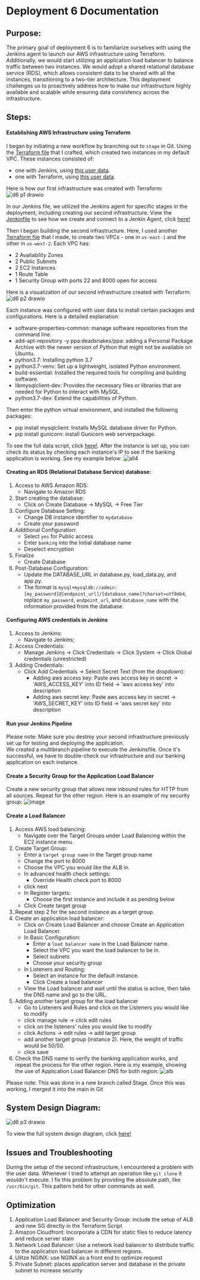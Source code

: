 # Deployment 6 Documentation

## Purpose:
The primary goal of deployment 6 is to familiarize ourselves with using the Jenkins agent to launch our AWS infrastructure using Terraform. Additionally, we would start utilizing an application load balancer to balance traffic between two instances. We would adopt a shared relational database service (RDS), which allows consistent data to be shared with all the instances, transitioning to a two-tier architecture. This deployment challenges us to proactively address how to make our infrastructure highly available and scalable while ensuring data consistency across the infrastructure.

## Steps:
#### Establishing AWS Infrastructure using Terraform
I began by initiating a new workflow by branching out to `stage` in Git. Using the [Terraform file](https://github.com/auzhangLABS/c4_deployment-6-main/blob/stage/firstinfrastruture/main.tf) that I crafted, which created two instances in my default VPC. These instances consisted of:
- one with Jenkins, using [this user data](https://github.com/auzhangLABS/c4_deployment-6-main/blob/stage/firstinfrastruture/deployjenkins.sh).
- one with Terraform, using [this user data](https://github.com/auzhangLABS/c4_deployment-6-main/blob/stage/firstinfrastruture/deployterraform.sh).

Here is how our first infrastructure was created with Terraform:
![d6 p1 drawio](https://github.com/auzhangLABS/c4_deployment-6-main/assets/138344000/c9bf56bb-d5a5-42b2-85f2-94e27f89ad6f)


In our Jenkins file, we utilized the Jenkins agent for specific stages in the deployment, including creating our second infrastructure. View the [Jenkinfile](https://github.com/auzhangLABS/c4_deployment-6-main/blob/stage/Jenkinsfile) to see how we create and connect to a Jenkin Agent, click [here!](https://github.com/auzhangLABS/c4_deployment5.1)

Then I began building the second infrastructure. Here, I used another [Terraform file](https://github.com/auzhangLABS/c4_deployment-6-main/blob/stage/initTerraform/main.tf) that I made, to create two VPCs - one in `us-east-1` and the other in `us-west-2`. Each VPC has:
- 2 Availability Zones
- 2 Public Subnets
- 2 EC2 Instances
- 1 Route Table
- 1 Security Group with ports 22 and 8000 open for access

Here is a visualization of our second infrastructure created with Terraform:
![d6 p2 drawio](https://github.com/auzhangLABS/c4_deployment-6-main/assets/138344000/544130be-8b62-4ca1-a9cd-2a42f3025655)


Each instance was configured with user data to install certain packages and configurations. Here is a detailed explanation:
- software-properties-common: manage software repositories from the command line.
- add-apt-repository -y ppa:deadsnakes/ppa: adding a Personal Package Archive with the newer version of Python that might not be available on Ubuntu.
- python3.7: Installing python 3.7 
- python3.7-venv: Set up a lightweight, isolated Python environment.
- build-essential: Installed the required tools for compiling and building software.
- libmysqlclient-dev: Provides the necessary files or libraries that are needed for Python to interact with MySQL. 
- python3.7-dev: Extend the capabilities of Python.<br>

Then enter the python virtual environment, and installed the following packages:
- pip install mysqlclient: Installs MySQL database driver for Python.
- pip install gunicorn: install Gunicorn web serverpackage.
 
To see the full data script, click [here!](https://github.com/auzhangLABS/c4_deployment-6-main/blob/stage/initTerraform/deploypython.sh). After the instance is set up, you can check its status by checking each instance's IP to see if the banking application is working. See my example below:
![all4](https://github.com/auzhangLABS/c4_deployment-6-main/assets/138344000/34eeaebc-f298-4557-9e4f-fc73d09d2777)


#### Creating an RDS (Relational Database Service) database:
1. Access to AWS Amazon RDS:
   - Navigate to Amazon RDS
2. Start creating the database:
   - Click on Create Database -> MySQL -> Free Tier
3. Configure Database Setting:
   - Change DB instance identifier to `mydatabase`
   - Create your password
4. Additional Configuration:
   - Select `yes` for Public access
   - Enter `banking` into the Initial database name
   - Deselect encryption
5. Finalize
   - Create Database
6. Post-Database Configuration:
   - Update the DATABASE_URL in database.py, load_data.py, and app.py. 
   - The format is `mysql+mysqldb://admin:[my_password]@[endpoint_url]/[database_name]?charset=utf8mb4`, replace `my_password`, `endpoint_url`, and `database_name` with the information provided from the database.

#### Configuring AWS credentials in Jenkins
1. Access to Jenkins:
    - Navigate to Jenkins;
2. Access Credentials:
    - Manage Jenkins -> Click Credentials -> Click System -> Click Global credentials (unrestricted)
3. Adding Credentials:
    - Click Add Credentials -> Select Secret Text (from the dropdown):
      - Adding aws access key: Paste aws access key in secret ->  'AWS_ACCESS_KEY' into ID field -> 'aws access key' into description
      - Adding aws secret key: Paste aws access key in secret ->  'AWS_SECRET_KEY' into ID field -> 'aws secret key' into description

#### Run your Jenkins Pipeline
Please note: Make sure you destroy your second infrastructure previously set up for testing and deploying the application. <br>
We created a multibranch pipeline to execute the Jenkinsfile. Once it's successful, we have to double-check our infrastructure and our banking application on each instance.

#### Create a Security Group for the Application Load Balancer
Create a new security group that allows new inbound rules for HTTP from all sources. Repeat for the other region. Here is an example of my security group:
![image](https://github.com/auzhangLABS/c4_deployment-6-main/assets/138344000/49e2d15b-4325-46f0-b61a-8575289b4934)

#### Create a Load Balancer
1. Access AWS load balancing:
   - Navigate over the Target Groups under Load Balancing within the EC2 instance menu.
2. Create Target Group:
   - Enter a `target group name` in the Target group name
   - Change the port to 8000
   - Choose the VPC you would like the ALB in.
   - In advanced health check settings:
     - Override Health check port to 8000
   - click next
   - In Register targets:
     - Choose the first instance and include it as pending below
   - Click Create target group
3. Repeat step 2 for the second instance as a target group.
4. Create an application load balancer:
   - Click on Create Load Balancer and choose Create an Application Load Balancer.
   - In Basic Configuration:
     - Enter a `load balancer name` in the Load Balancer name.
     - Select the VPC you want the load balancer to be in.
     - Select subnets
     - Choose your security group
   - In Listeners and Routing:
     - Select an instance for the default instance.
     - Click Create a load balancer
   - View the Load balancer and wait until the status is active, then take the DNS name and go to the URL.
5. Adding another target group for the load balancer
   - Go to Listeners and Rules and click on the Listeners you would like to modify
   - click manage rule -> click edit rules
   - click on the listeners' rules you would like to modify
   - click Actions  -> edit rules -> add target group
   - add another target group (instance 2). Here, the weight of traffic would be 50/50.
   - click save
6. Check the DNS name to verify the banking application works, and repeat the process for the other region. Here is my example, showing the use of Application Load Balancer DNS for both region:
![alb](https://github.com/auzhangLABS/c4_deployment-6-main/assets/138344000/9aaa5dd9-a4c6-4e04-89e8-d2d7baa112fb)

Please note: This was done in a new branch called Stage. Once this was working, I merged it into the main in Git

## System Design Diagram:
![d6 p3 drawio](https://github.com/auzhangLABS/c4_deployment-6-main/assets/138344000/e4d8d81e-5514-43ae-965b-88f32e9eb662)

To view the full system design diagram, click [here!](https://github.com/auzhangLABS/c4_deployment-6-main/blob/stage/d6.diagram.png)

## Issues and Troubleshooting
During the setup of the second infrastructure, I encountered a problem with the user data. Whenever I tried to attempt an operation like `git clone` it wouldn't execute. I fix this problem by providing the absolute path, like `/usr/bin/git`. This pattern held for other commands as well.


## Optimization
1. Application Load Balancer and Security Group: include the setup of ALB and new SG directly in the Terraform Script
2. Amazon Cloudfront: Incorporate a CDN for static files to reduce latency and reduce server stain
3. Network Load Balancer: Use a network load balancer to distribute traffic to the application load balancer in different regions.
4. Ulitze NGINX: use NGINX as a front end to optimize request
5. Private Subnet: places application server and database in the private subnet to increase security
















